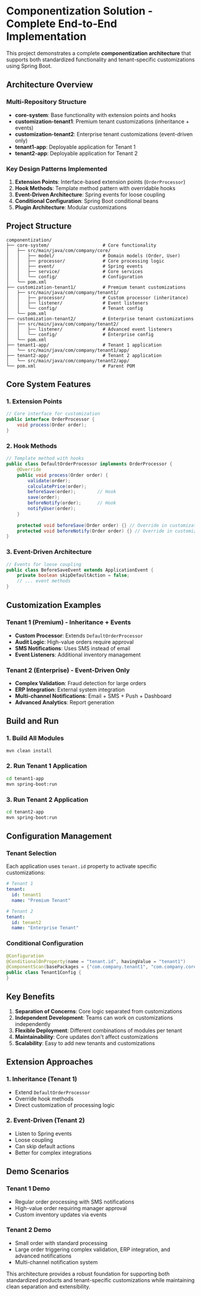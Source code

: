 # Componentization Solution - Complete End-to-End Implementation

This project demonstrates a complete **componentization architecture** that supports both standardized functionality and tenant-specific customizations using Spring Boot.

## Architecture Overview

### Multi-Repository Structure
- **core-system**: Base functionality with extension points and hooks
- **customization-tenant1**: Premium tenant customizations (inheritance + events)
- **customization-tenant2**: Enterprise tenant customizations (event-driven only)
- **tenant1-app**: Deployable application for Tenant 1
- **tenant2-app**: Deployable application for Tenant 2

### Key Design Patterns Implemented

1. **Extension Points**: Interface-based extension points (`OrderProcessor`)
2. **Hook Methods**: Template method pattern with overridable hooks
3. **Event-Driven Architecture**: Spring events for loose coupling
4. **Conditional Configuration**: Spring Boot conditional beans
5. **Plugin Architecture**: Modular customizations

## Project Structure

```
componentization/
├── core-system/                    # Core functionality
│   ├── src/main/java/com/company/core/
│   │   ├── model/                  # Domain models (Order, User)
│   │   ├── processor/              # Core processing logic
│   │   ├── event/                  # Spring events
│   │   ├── service/                # Core services
│   │   └── config/                 # Configuration
│   └── pom.xml
├── customization-tenant1/          # Premium tenant customizations
│   ├── src/main/java/com/company/tenant1/
│   │   ├── processor/              # Custom processor (inheritance)
│   │   ├── listener/               # Event listeners
│   │   └── config/                 # Tenant config
│   └── pom.xml
├── customization-tenant2/          # Enterprise tenant customizations
│   ├── src/main/java/com/company/tenant2/
│   │   ├── listener/               # Advanced event listeners
│   │   └── config/                 # Enterprise config
│   └── pom.xml
├── tenant1-app/                    # Tenant 1 application
│   └── src/main/java/com/company/tenant1/app/
├── tenant2-app/                    # Tenant 2 application
│   └── src/main/java/com/company/tenant2/app/
└── pom.xml                         # Parent POM
```

## Core System Features

### 1. Extension Points
```java
// Core interface for customization
public interface OrderProcessor {
    void process(Order order);
}
```

### 2. Hook Methods
```java
// Template method with hooks
public class DefaultOrderProcessor implements OrderProcessor {
    @Override
    public void process(Order order) {
        validate(order);
        calculatePrice(order);
        beforeSave(order);        // Hook
        save(order);
        beforeNotify(order);      // Hook
        notifyUser(order);
    }
    
    protected void beforeSave(Order order) {} // Override in customizations
    protected void beforeNotify(Order order) {} // Override in customizations
}
```

### 3. Event-Driven Architecture
```java
// Events for loose coupling
public class BeforeSaveEvent extends ApplicationEvent {
    private boolean skipDefaultAction = false;
    // ... event methods
}
```

## Customization Examples

### Tenant 1 (Premium) - Inheritance + Events
- **Custom Processor**: Extends `DefaultOrderProcessor`
- **Audit Logic**: High-value orders require approval
- **SMS Notifications**: Uses SMS instead of email
- **Event Listeners**: Additional inventory management

### Tenant 2 (Enterprise) - Event-Driven Only
- **Complex Validation**: Fraud detection for large orders
- **ERP Integration**: External system integration
- **Multi-channel Notifications**: Email + SMS + Push + Dashboard
- **Advanced Analytics**: Report generation

## Build and Run

### 1. Build All Modules
```bash
mvn clean install
```

### 2. Run Tenant 1 Application
```bash
cd tenant1-app
mvn spring-boot:run
```

### 3. Run Tenant 2 Application
```bash
cd tenant2-app
mvn spring-boot:run
```

## Configuration Management

### Tenant Selection
Each application uses `tenant.id` property to activate specific customizations:

```yaml
# Tenant 1
tenant:
  id: tenant1
  name: "Premium Tenant"

# Tenant 2  
tenant:
  id: tenant2
  name: "Enterprise Tenant"
```

### Conditional Configuration
```java
@Configuration
@ConditionalOnProperty(name = "tenant.id", havingValue = "tenant1")
@ComponentScan(basePackages = {"com.company.tenant1", "com.company.core"})
public class Tenant1Config {
}
```

## Key Benefits

1. **Separation of Concerns**: Core logic separated from customizations
2. **Independent Development**: Teams can work on customizations independently
3. **Flexible Deployment**: Different combinations of modules per tenant
4. **Maintainability**: Core updates don't affect customizations
5. **Scalability**: Easy to add new tenants and customizations

## Extension Approaches

### 1. Inheritance (Tenant 1)
- Extend `DefaultOrderProcessor`
- Override hook methods
- Direct customization of processing logic

### 2. Event-Driven (Tenant 2)
- Listen to Spring events
- Loose coupling
- Can skip default actions
- Better for complex integrations

## Demo Scenarios

### Tenant 1 Demo
- Regular order processing with SMS notifications
- High-value order requiring manager approval
- Custom inventory updates via events

### Tenant 2 Demo  
- Small order with standard processing
- Large order triggering complex validation, ERP integration, and advanced notifications
- Multi-channel notification system

This architecture provides a robust foundation for supporting both standardized products and tenant-specific customizations while maintaining clean separation and extensibility.